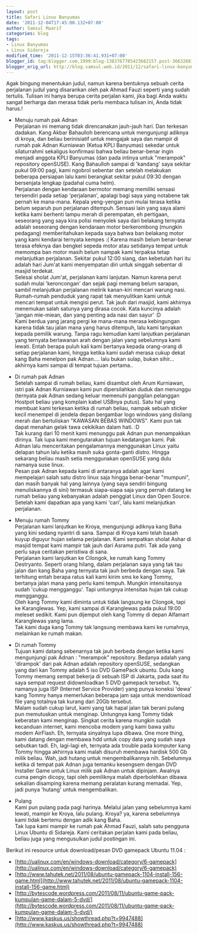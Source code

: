 ```yaml
---
layout: post
title: Safari Linux Banyumas
date: '2011-12-04T17:45:00.132+07:00'
author: Samsul Maarif
categories: blog
tags:
- Linux Banyumas
- Linux Sidareja
modified_time: '2011-12-15T03:36:41.931+07:00'
blogger_id: tag:blogger.com,1999:blog-1383767785423682157.post-3663288187675110344
blogger_orig_url: http://blog.samsul.web.id/2011/12/safari-linux-banyumas.html
---
```


Agak bingung menentukan judul, namun karena bentuknya sebuah cerita perjalanan judul yang disarankan oleh pak Ahmad Fauzi seperti yang sudah tertulis. Tulisan ini hanya berupa cerita perjalan kami, jika bagi Anda waktu sangat berharga dan merasa tidak perlu membaca tulisan ini, Anda tidak harus.!  

- Menuju rumah pak Adnan  
Perjalanan ini memang tidak direncanakan jauh-jauh hari. Dan terkesan dadakan. Kang Akbar Bahaulloh berencana untuk mengunjungi adiknya di kroya, dan beliau berinisiatif untuk mengajak  saya dan mampir di rumah pak Adnan Kurniawan (Ketua KPLI Banyumas) sekedar untuk silaturrahmi sekaligus konfirmasi bahwa beliau benar-benar ingin menjadi anggota KPLI Banyumas (dan pada intinya untuk "merampok" repository openSUSE). Kang Bahaulloh sampai di 'kandang' saya sekitar pukul 09:00 pagi, kami ngobrol sebentar dan setelah melakukan beberapa persiapan lalu kami berangkat sekitar  pukul 09:30 dengan bersenjata lengkap (padahal cuma helm).  
Perjalanan dengan kendaraan bermotor memang memiliki sensasi tersendiri pada setiap 'perjalanan', apalagi bagi saya yang notabene tak pernah ke mana-mana. Kepala yeng-yengan pun mulai terasa ketika belum separuh pun perjalanan ditempuh. Sensasi lain yang saya alami ketika kami berhenti lampu merah di perempatan, eh pertigaan, seseorang yang saya kira polisi menyolek saya dari belakang ternyata adalah seseorang dengan kendaraan motor berkerombong (mungkin pedagang) memberitahukan kepada saya bahwa ban belakang motor yang kami kendarai ternyata kempes :( Karena masih belum benar-benar terasa efeknya dan bengkel sepeda motor atau setidanya tempat untuk memompa ban motor masih belum nampak kami terpaksa tetap melanjutkan perjalanan. Sekitar pukul 12:00 siang, dan kebetulah hari itu adalah hari Jum'at kami menyempatan diri untuk singgah sebentar di masjid terdekat.  
Selesai sholat Jum'at, perjalanan kami lanjutan. Namun karena perut sudah mulai 'keroncongan' dan sejak pagi memang belum sarapan, sambil melanjutkan perjalanan melirik kanan-kiri mencari warung nasi. Rumah-rumah penduduk yang rapat tak menyulitkan kami untuk mencari tempat untuk mengisi perut. Tak jauh dari masjid, kami akhirnya menemukan salah satunya yang dirasa cocok. Kata kuncinya adalah 'jangan mie-miean, dan yang penting ada nasi dan sayur' :D  
Kami berdua yang jarang pergi ke mana-mana merasa kebingungan karena tidak tau jalan mana yang harus ditempuh, lalu kami tanyakan kepada pemilik warung. Tanpa ragu kemudian kami lanjutkan perjalanan yang ternyata berlawanan arah dengan jalan yang sebelumnya kami lewati. Entah berapa puluh kali kami bertanya kepada orang-orang di setiap perjalanan kami, hingga ketika kami sudah merasa cukup dekat kang Baha menelpon pak Adnan.... lalu bukan sulap, bukan sihir... akhirnya kami sampai di tempat tujuan pertama..  

- Di rumah pak Adnan  
Setelah sampai di rumah beliau, kami disambut oleh Arum Kurniawan, istri pak Adnan Kurniawan kami pun dipersilahkan duduk dan menunggu (ternyata pak Adnan sedang keluar memenuhi panggilan pelanggan Hostpot beliau yang  komplain kabel USBnya putus). Satu hal yang membuat kami terkesan ketika di rumah beliau, nampak sebuah sticker kecil menempel di jendela depan bergambar logo windows yang disilang merah dan bertuliskan "KAWASAN BEBAS WINDOWS". Kami pun tak dapat menahan gelak tawa cekikikan dalam hati. :D  
Tak kurang dari 10 menit kami menunggu pak Adnan pun menampakkan dirinya. Tak lupa kami mengutarakan tujuan kedatangan kami. Pak Adnan lalu menceritakan pengalamannya menggunakan Linux yaitu delapan tahun lalu ketika masih suka gonta-ganti distro. Hingga sekarang beliau masih setia menggunakan openSUSE yang dulu namanya suse linux.  
Pesan pak Adnan kepada kami di antaranya adalah agar kami mempelajari salah satu distro linux saja hingga benar-benar "mumpuni", dan masih banyak hal yang lainnya (yang saya sendiri bingung menuliskannya di sini) termasuk siapa-siapa saja yang pernah datang ke rumah beliau yang kebanyakan adalah penggiat Linux dan Open Source.  
Setelah kami dapatkan apa yang kami 'cari', lalu kami melanjutkan perjalanan.  

- Menuju rumah Tommy  
Perjalanan kami lanjutkan ke Kroya, mengunjungi adiknya kang Baha yang kini sedang nyantri di sana. Sampai di Kroya kami telah basah kuyup diguyur hujan selama perjalanan. Kami sempatkan sholat Ashar di masjid tempat kami mampir tak jauh dari Asrama putri. Tak ada yang perlu saya ceritakan peristiwa di sana.  
Perjalanan kami lanjutkan ke Cilongok, ke rumah kang Tommy Destryanto. Seperti orang hilang, dalam perjalanan saya yang tak tau jalan dan kang Baha yang ternyata tak jauh berbeda dengan saya. Tak terhitung entah berapa ratus kali kami kirim sms ke kang Tommy, bertanya jalan mana yang perlu kami tempuh. Mungkin intensitasnya sudah 'cukup mengganggu'. Tapi untungnya intensitas hujan tak cukup mengganggu.  
Oleh kang Tommy kami diminta untuk tidak langsung ke Cilongok, tapi ke Karanglewas. Yep, kami sampai di Karanglewas pada pukul 19:00 meleset sedikit. Kami pun dijemput oleh kang Tommy di depan Alfamart Karanglewas yang lama.  
Tak kami duga kang Tommy tak langsung membawa kami ke rumahnya, melainkan ke rumah makan.  

- Di rumah Tommy  
Tujuan kami datang sebenarnya tak jauh berbeda dengan ketika kami mengunjungi pak Adnan : "merampok" repository. Bedanya adalah yang 'dirampok' dari pak Adnan adalah repository openSUSE, sedangkan yang dari kan Tommy adalah 5 iso DVD GamePack ubuntu. Dulu kang Tommy memang sempat bekerja di sebuah ISP di Jakarta, pada saat itu saya sempat request didownloadkan 5 DVD gamepack tersebut. Ya, namanya juga ISP (Internet Service Provider) yang punya koneksi 'dewa' kang Tommy hanya memerlukan beberapa jam saja untuk mendownload file yang totalnya tak kurang dari 20Gb tersebut.  
Malam sudah cukup larut, kami yang tak hapal jalan tak berani pulang pun memutuskan untuk menginap. Untungnya kang Tommy tidak keberatan kami menginap. Singkat cerita karena mungkin sudah kecanduan internet, kami mencoba modem yang kami bawa yaitu modem AirFlash. Eh, ternyata sinyalnya lupa dibawa. One more thing, kami datang dengan membawa hdd untuk copy data yang sudah saya sebutkan tadi. Eh, lagi-lagi eh, ternyata ada trouble pada komputer kang Tommy hingga akhirnya kami malah disuruh membawa hardisk 500 Gb milik beliau. Wah, jadi hutang untuk mengembalikannya nih. Sebelumnya ketika di tempat pak Adnan juga temanku kesengsem dengan DVD Installer Game untuk Linux milik pak Adnan untuk dipinjam. Awalnya cuma pengin dicopy, tapi oleh pemiliknya malah diperbolehkan dibawa sekalian disamping karena memang peralatan kurang memadai. Yep, jadi punya 'hutang' untuk mengembalikan.  

- Pulang  
Kami pun pulang pada pagi harinya. Melalui jalan yang sebelumnya kami lewati, mampir ke Kroya, lalu pulang. Kroya? ya, karena sebelumnya kami tidak bertemu dengan adik kang Baha.  
Tak lupa kami mampir ke rumah pak Ahmad Fauzi, salah satu pengguna Linux Ubuntu di Sidareja. Kami ceritakan perjalan kami pada beliau, beliau juga yang mengusulkan judul postingan ini.  

Berikut ini resource untuk download/pesan DVD gamepack Ubuntu 11.04 :  

*   [http://ualinux.com/en/windows-download/category/6-gamepack](http://ualinux.com/en/windows-download/category/6-gamepack)
*   [http://www.tahutek.net/2011/08/ubuntu-gamepack-1104-install-156-game.html](http://www.tahutek.net/2011/08/ubuntu-gamepack-1104-install-156-game.html)
*   [http://bytescode.wordpress.com/2011/08/11/ubuntu-game-pack-kumpulan-game-dalam-5-dvd/](http://bytescode.wordpress.com/2011/08/11/ubuntu-game-pack-kumpulan-game-dalam-5-dvd/)
*   [http://www.kaskus.us/showthread.php?t=9947488](http://www.kaskus.us/showthread.php?t=9947488)
